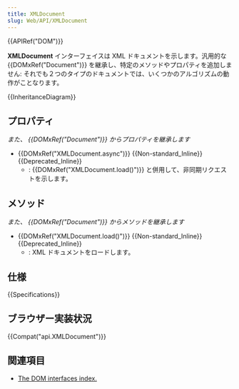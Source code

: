 ```yaml
---
title: XMLDocument
slug: Web/API/XMLDocument
---
```


{{APIRef("DOM")}}

**XMLDocument** インターフェイスは XML ドキュメントを示します。汎用的な {{DOMxRef("Document")}} を継承し、特定のメソッドやプロパティを追加しません: それでも２つのタイプのドキュメントでは、いくつかのアルゴリズムの動作がことなります。

{{InheritanceDiagram}}

## プロパティ

_また、 {{DOMxRef("Document")}} からプロパティを継承します_

- {{DOMxRef("XMLDocument.async")}} {{Non-standard_Inline}} {{Deprecated_Inline}}
  - : {{DOMxRef("XMLDocument.load()")}} と併用して、非同期リクエストを示します。

## メソッド

_また、 {{DOMxRef("Document")}} からメソッドを継承します_

- {{DOMxRef("XMLDocument.load()")}} {{Non-standard_Inline}} {{Deprecated_Inline}}
  - : XML ドキュメントをロードします。

## 仕様

{{Specifications}}

## ブラウザー実装状況

{{Compat("api.XMLDocument")}}

## 関連項目

- [The DOM interfaces index.](/ja/docs/DOM/DOM_Reference)
